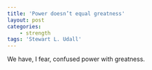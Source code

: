 ```yaml
---
title: 'Power doesn’t equal greatness'
layout: post
categories:
    - strength
tags: 'Stewart L. Udall'
---
```


We have, I fear, confused power with greatness.